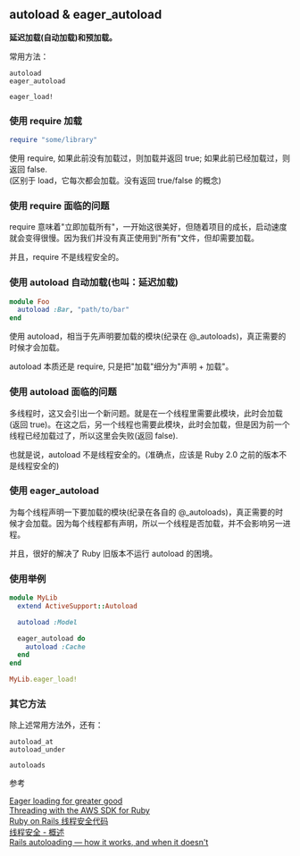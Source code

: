 ## autoload & eager_autoload

**延迟加载(自动加载)和预加载。**

常用方法：

```
autoload
eager_autoload

eager_load!
```

### 使用 require 加载

```ruby
require "some/library"
```

使用 require, 如果此前没有加载过，则加载并返回 true; 如果此前已经加载过，则返回 false.<br>
(区别于 load，它每次都会加载。没有返回 true/false 的概念)

### 使用 require 面临的问题

require 意味着"立即加载所有"，一开始这很美好，但随着项目的成长，启动速度就会变得很慢。因为我们并没有真正使用到"所有"文件，但却需要加载。

并且，require 不是线程安全的。

### 使用 autoload 自动加载(也叫：延迟加载)

```ruby
module Foo
  autoload :Bar, "path/to/bar"
end
```

使用 autoload，相当于先声明要加载的模块(纪录在 @_autoloads)，真正需要的时候才会加载。

autoload 本质还是 require, 只是把"加载"细分为"声明 + 加载"。

### 使用 autoload 面临的问题

多线程时，这又会引出一个新问题。就是在一个线程里需要此模块，此时会加载(返回 true)。在这之后，另一个线程也需要此模块，此时会加载，但是因为前一个线程已经加载过了，所以这里会失败(返回 false).

也就是说，autoload 不是线程安全的。(准确点，应该是 Ruby 2.0 之前的版本不是线程安全的)

### 使用 eager_autoload

为每个线程声明一下要加载的模块(纪录在各自的 @_autoloads)，真正需要的时候才会加载。因为每个线程都有声明，所以一个线程是否加载，并不会影响另一进程。

并且，很好的解决了 Ruby 旧版本不运行 autoload 的困境。

### 使用举例

```ruby
module MyLib
  extend ActiveSupport::Autoload

  autoload :Model

  eager_autoload do
    autoload :Cache
  end
end
```

```ruby
MyLib.eager_load!
```

### 其它方法

除上述常用方法外，还有：

```
autoload_at
autoload_under

autoloads
```

参考

[Eager loading for greater good](http://blog.plataformatec.com.br/2012/08/eager-loading-for-greater-good/)<br>
[Threading with the AWS SDK for Ruby](http://ruby.awsblog.com/blog/tag/autoload)<br>
[Ruby on Rails 线程安全代码](http://ruby-china.org/topics/10932)<br>
[线程安全 - 概述](http://baike.baidu.com/view/1298606.htm#1)  
[Rails autoloading — how it works, and when it doesn't](http://urbanautomaton.com/blog/2013/08/27/rails-autoloading-hell/)
